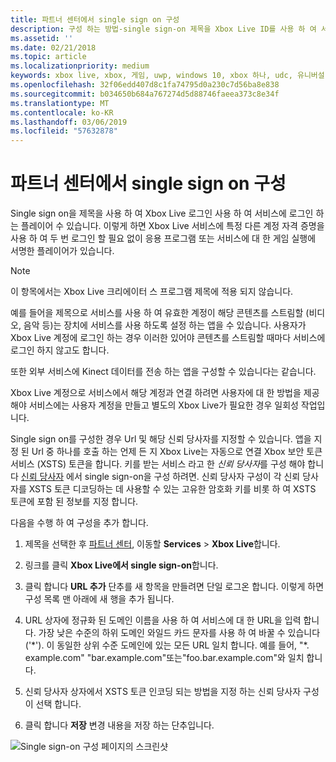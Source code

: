 ```yaml
---
title: 파트너 센터에서 single sign on 구성
description: 구성 하는 방법-single sign-on 제목을 Xbox Live ID를 사용 하 여 서비스에 사용자를 로그인 할 수 있도록 파트너 센터에서 설명 합니다.
ms.assetid: ''
ms.date: 02/21/2018
ms.topic: article
ms.localizationpriority: medium
keywords: xbox live, xbox, 게임, uwp, windows 10, xbox 하나, udc, 유니버설 개발자 센터, single sign on
ms.openlocfilehash: 32f06edd407d8c1fa74795d0a230c7d56ba8e838
ms.sourcegitcommit: b034650b684a767274d5d88746faeea373c8e34f
ms.translationtype: MT
ms.contentlocale: ko-KR
ms.lasthandoff: 03/06/2019
ms.locfileid: "57632878"
---
```

# <a name="configure-single-sign-on-in-partner-center"></a>파트너 센터에서 single sign on 구성

Single sign on을 제목을 사용 하 여 Xbox Live 로그인 사용 하 여 서비스에 로그인 하는 플레이어 수 있습니다. 이렇게 하면 Xbox Live 서비스에 특정 다른 계정 자격 증명을 사용 하 여 두 번 로그인 할 필요 없이 응용 프로그램 또는 서비스에 대 한 게임 실행에 서명한 플레이어가 있습니다.

> [!NOTE]
> 이 항목에서는 Xbox Live 크리에이터 스 프로그램 제목에 적용 되지 않습니다.

예를 들어을 제목으로 서비스를 사용 하 여 유효한 계정이 해당 콘텐츠를 스트림할 (비디오, 음악 등)는 장치에 서비스를 사용 하도록 설정 하는 앱을 수 있습니다. 사용자가 Xbox Live 계정에 로그인 하는 경우 이러한 있어야 콘텐츠를 스트림할 때마다 서비스에 로그인 하지 않고도 합니다.

또한 외부 서비스에 Kinect 데이터를 전송 하는 앱을 구성할 수 있습니다는 같습니다.

Xbox Live 계정으로 서비스에서 해당 계정과 연결 하려면 사용자에 대 한 방법을 제공 해야 서비스에는 사용자 계정을 만들고 별도의 Xbox Live가 필요한 경우 일회성 작업입니다.

Single sign on를 구성한 경우 Url 및 해당 신뢰 당사자를 지정할 수 있습니다. 앱을 지정 된 Url 중 하나를 호출 하는 언제 든 지 Xbox Live는 자동으로 연결 Xbox 보안 토큰 서비스 (XSTS) 토큰을 합니다. 키를 받는 서비스 라고 한 *신뢰 당사자*를 구성 해야 합니다 [신뢰 당사자](https://developer.microsoft.com/en-US/xboxconfig/relyingparties/index) 에서 single sign-on을 구성 하려면. 신뢰 당사자 구성이 각 신뢰 당사자를 XSTS 토큰 디코딩하는 데 사용할 수 있는 고유한 암호화 키를 비롯 하 여 XSTS 토큰에 포함 된 정보를 지정 합니다.

다음을 수행 하 여 구성을 추가 합니다.

1. 제목을 선택한 후 [파트너 센터](https://partner.microsoft.com/dashboard), 이동할 **Services** > **Xbox Live**합니다.

2. 링크를 클릭 **Xbox Live에서 single sign-on**합니다.

3. 클릭 합니다 **URL 추가** 단추를 새 항목을 만들려면 단일 로그온 합니다. 이렇게 하면 구성 목록 맨 아래에 새 행을 추가 됩니다.

4. URL 상자에 정규화 된 도메인 이름을 사용 하 여 서비스에 대 한 URL을 입력 합니다. 가장 낮은 수준의 하위 도메인 와일드 카드 문자를 사용 하 여 바꿀 수 있습니다 ('\*'). 이 동일한 상위 수준 도메인에 있는 모든 URL 일치 합니다. 예를 들어, "*. example.com&quot; "bar.example.com"또는"foo.bar.example.com"와 일치 합니다.

5. 신뢰 당사자 상자에서 XSTS 토큰 인코딩 되는 방법을 지정 하는 신뢰 당사자 구성이 선택 합니다.

6. 클릭 합니다 **저장** 변경 내용을 저장 하는 단추입니다.

![Single sign-on 구성 페이지의 스크린샷](../../images/dev-center/single-signon.png)
